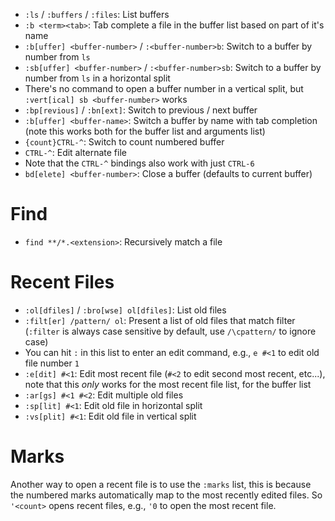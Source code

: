 - `:ls` / `:buffers` / `:files`: List buffers
- `:b <term><tab>`: Tab complete a file in the buffer list based on part of it's name
- `:b[uffer] <buffer-number>` / `:<buffer-number>b`: Switch to a buffer by number from `ls`
- `:sb[uffer] <buffer-number>` / `:<buffer-number>sb`: Switch to a buffer by number from `ls` in a horizontal split
- There's no command to open a buffer number in a vertical split, but `:vert[ical] sb <buffer-number>` works
- `:bp[revious]` / `:bn[ext]`: Switch to previous / next buffer
- `:b[uffer] <buffer-name>`: Switch a buffer by name with tab completion (note this works both for the buffer list and arguments list)
- `{count}CTRL-^`: Switch to count numbered buffer
- `CTRL-^`: Edit alternate file
- Note that the `CTRL-^` bindings also work with just `CTRL-6`
- `bd[elete] <buffer-number>`: Close a buffer (defaults to current buffer)

# Find

- `find **/*.<extension>`: Recursively match a file

# Recent Files

- `:ol[dfiles]` / `:bro[wse] ol[dfiles]`: List old files
- `:filt[er] /pattern/ ol`: Present a list of old files that match filter (`:filter` is always case sensitive by default, use `/\cpattern/` to ignore case)
- You can hit `:` in this list to enter an edit command, e.g., `e #<1` to edit old file number `1`
- `:e[dit] #<1`: Edit most recent file (`#<2` to edit second most recent, etc...), note that this *only* works for the most recent file list, for the buffer list
- `:ar[gs] #<1 #<2`: Edit multiple old files
- `:sp[lit] #<1`: Edit old file in horizontal split
- `:vs[plit] #<1`: Edit old file in vertical split

# Marks

Another way to open a recent file is to use the `:marks` list, this is because the numbered marks automatically map to the most recently edited files. So `'<count>` opens recent files, e.g., `'0` to open the most recent file.
